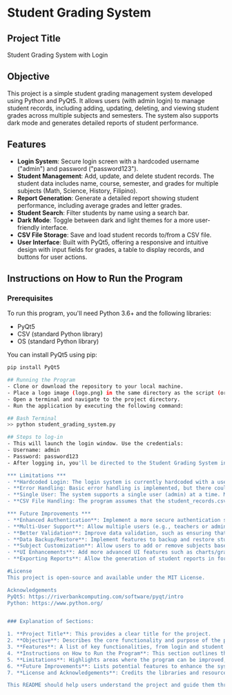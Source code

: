 # Student Grading System

## Project Title
Student Grading System with Login

## Objective
This project is a simple student grading management system developed using Python and PyQt5. It allows users (with admin login) to manage student records, including adding, updating, deleting, and viewing student grades across multiple subjects and semesters. The system also supports dark mode and generates detailed reports of student performance.

## Features
- **Login System**: Secure login screen with a hardcoded username ("admin") and password ("password123").
- **Student Management**: Add, update, and delete student records. The student data includes name, course, semester, and grades for multiple subjects (Math, Science, History, Filipino).
- **Report Generation**: Generate a detailed report showing student performance, including average grades and letter grades.
- **Student Search**: Filter students by name using a search bar.
- **Dark Mode**: Toggle between dark and light themes for a more user-friendly interface.
- **CSV File Storage**: Save and load student records to/from a CSV file.
- **User Interface**: Built with PyQt5, offering a responsive and intuitive design with input fields for grades, a table to display records, and buttons for user actions.

## Instructions on How to Run the Program

### Prerequisites
To run this program, you'll need Python 3.6+ and the following libraries:
- PyQt5
- CSV (standard Python library)
- OS (standard Python library)

You can install PyQt5 using pip:
```bash
pip install PyQt5

## Running the Program
- Clone or download the repository to your local machine.
- Place a logo image (logo.png) in the same directory as the script (or update the file path in the code).
- Open a terminal and navigate to the project directory.
- Run the application by executing the following command:

## Bash Terminal
>> python student_grading_system.py

## Steps to log-in
- This will launch the login window. Use the credentials:
- Username: admin
- Password: password123
- After logging in, you'll be directed to the Student Grading System interface where you can manage student records.

*** Limitations ***
- **Hardcoded Login: The login system is currently hardcoded with a username and password (admin/password123). A more secure, dynamic authentication system is recommended for real-world use.
- **Error Handling: Basic error handling is implemented, but there could be improvements, such as handling invalid data input more gracefully.
- **Single User: The system supports a single user (admin) at a time. Multiple user support could be added in future versions.
- **CSV File Handling: The program assumes that the student_records.csv file is well-formatted. If the file is corrupted, the system may fail to load or save records properly.

*** Future Improvements ***
- **Enhanced Authentication**: Implement a more secure authentication system, such as using hashed passwords or integrating with a database.
- **Multi-User Support**: Allow multiple users (e.g., teachers or admins) to access the system with different levels of permissions.
- **Better Validation**: Improve data validation, such as ensuring that grades are numeric and fall within a valid range (e.g., 0-100).
- **Data Backup/Restore**: Implement features to backup and restore student records to prevent data loss.
- **Subject Customization**: Allow users to add or remove subjects based on the course requirements.
- **UI Enhancements**: Add more advanced UI features such as charts/graphs to visualize student performance.
- **Exporting Reports**: Allow the generation of student reports in formats such as PDF or Excel.

#License
This project is open-source and available under the MIT License.

Acknowledgements
PyQt5: https://riverbankcomputing.com/software/pyqt/intro
Python: https://www.python.org/


### Explanation of Sections:

1. **Project Title**: This provides a clear title for the project.
2. **Objective**: Describes the core functionality and purpose of the program.
3. **Features**: A list of key functionalities, from login and student management to dark mode and CSV file support.
4. **Instructions on How to Run the Program**: This section outlines the steps required to set up and run the application, including dependencies and setup instructions.
5. **Limitations**: Highlights areas where the program can be improved, such as authentication and error handling.
6. **Future Improvements**: Lists potential features to enhance the system, such as multi-user support and report exporting.
7. **License and Acknowledgements**: Credits the libraries and resources used in the project, and provides a license for open-source distribution.

This README should help users understand the project and guide them through installation and usage. Let me know if you'd like to adjust anything!
